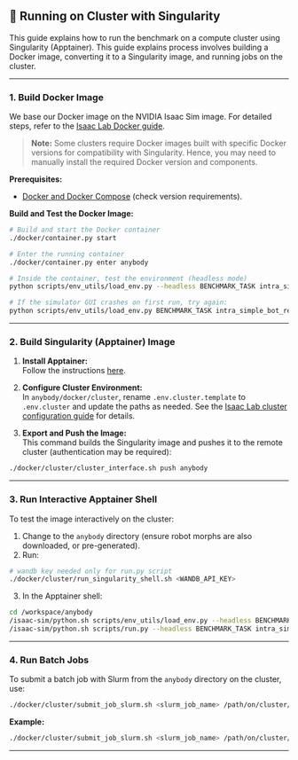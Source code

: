 
## 🐳 Running on Cluster with Singularity

This guide explains how to run the benchmark on a compute cluster using Singularity (Apptainer). This guide explains process involves building a Docker image, converting it to a Singularity image, and running jobs on the cluster.

---

### 1. Build Docker Image

We base our Docker image on the NVIDIA Isaac Sim image. For detailed steps, refer to the [Isaac Lab Docker guide](https://isaac-sim.github.io/IsaacLab/main/source/deployment/index.html).

> **Note:** Some clusters require Docker images built with specific Docker versions for compatibility with Singularity. Hence, you may need to manually install the required Docker version and components.

**Prerequisites:**
- [Docker and Docker Compose](https://isaac-sim.github.io/IsaacLab/main/source/deployment/docker.html#docker-and-docker-compose) (check version requirements).

**Build and Test the Docker Image:**

```bash
# Build and start the Docker container
./docker/container.py start

# Enter the running container
./docker/container.py enter anybody

# Inside the container, test the environment (headless mode)
python scripts/env_utils/load_env.py --headless BENCHMARK_TASK intra_simple_bot_reach

# If the simulator GUI crashes on first run, try again:
python scripts/env_utils/load_env.py BENCHMARK_TASK intra_simple_bot_reach
```

---

### 2. Build Singularity (Apptainer) Image

1. **Install Apptainer:**  
  Follow the instructions [here](https://isaac-sim.github.io/IsaacLab/main/source/deployment/cluster.html#setup-instructions).

2. **Configure Cluster Environment:**  
  In `anybody/docker/cluster`, rename `.env.cluster.template` to `.env.cluster` and update the paths as needed. See the [Isaac Lab cluster configuration guide](https://isaac-sim.github.io/IsaacLab/main/source/deployment/cluster.html#configuring-the-cluster-parameters) for details.

3. **Export and Push the Image:**  
  This command builds the Singularity image and pushes it to the remote cluster (authentication may be required):

  ```bash
  ./docker/cluster/cluster_interface.sh push anybody
  ```

---

### 3. Run Interactive Apptainer Shell

To test the image interactively on the cluster:

1. Change to the `anybody` directory (ensure robot morphs are also downloaded, or pre-generated).
2. Run:

  ```bash
  # wandb key needed only for run.py script
  ./docker/cluster/run_singularity_shell.sh <WANDB_API_KEY>
  ```

3. In the Apptainer shell:

  ```bash
  cd /workspace/anybody
  /isaac-sim/python.sh scripts/env_utils/load_env.py --headless BENCHMARK_TASK intra_simple_bot_reach
  /isaac-sim/python.sh scripts/run.py --headless BENCHMARK_TASK intra_simple_bot_reach OVERRIDE_CFGNAME experiment_cfgs/mt_mlp_reach.yaml
  ```

---

### 4. Run Batch Jobs

To submit a batch job with Slurm from the `anybody` directory on the cluster, use:

```bash
./docker/cluster/submit_job_slurm.sh <slurm_job_name> /path/on/cluster/to/anybody <WANDB_API_KEY> <all arguments for run.py script>
```

**Example:**

```bash
./docker/cluster/submit_job_slurm.sh <slurm_job_name> /path/on/cluster/to/anybody <WANDB_API_KEY> --headless BENCHMARK_TASK intra_simple_bot_reach OVERRIDE_CFGNAME experiment_cfgs/mt_mlp_reach.yaml
```

---

